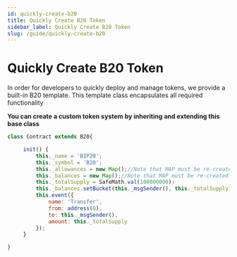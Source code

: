```yaml
---
id: quickly-create-b20
title: Quickly Create B20 Token
sidebar_label: Quickly Create B20 Token
slug: /guide/quickly-create-b20
---  
```




# Quickly Create B20 Token

In order for developers to quickly deploy and manage tokens, we provide a built-in B20 template. This template class encapsulates all required functionality

**You can create a custom token system by inheriting and extending this base class**

```javascript
class Contract extends B20{

     init() {
         this._name = 'BIP20';
         this._symbol = 'B20';
		 this._allowances = new Map();//Note that MAP must be re-created
		 this._balances = new Map();//Note that MAP must be re-created
         this._totalSupply = SafeMath.val(100000000);
         this._balances.setBucket(this._msgSender(), this._totalSupply);
         this.event({
             name: 'Transfer',
             from: address(0),
             to: this._msgSender(),
             amount: this._totalSupply
         });
     }

}
```